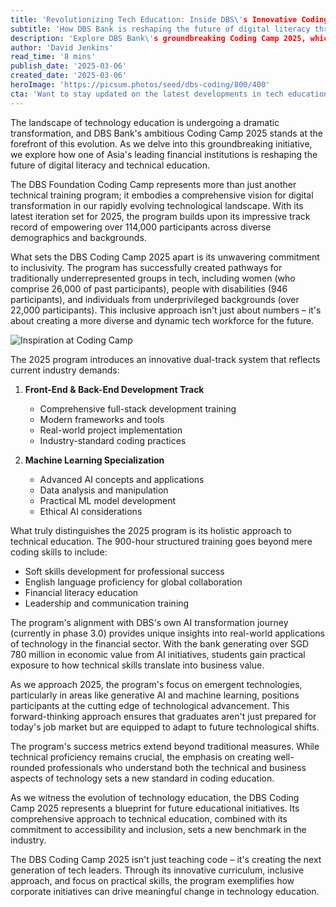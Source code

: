 ```yaml
---
title: 'Revolutionizing Tech Education: Inside DBS\'s Innovative Coding Camp 2025'
subtitle: 'How DBS Bank is reshaping the future of digital literacy through its groundbreaking coding initiative'
description: 'Explore DBS Bank\'s groundbreaking Coding Camp 2025, which is transforming tech education with its dual-track system, commitment to inclusivity, and holistic approach to skills development. Discover how this initiative is empowering a new generation of tech leaders and driving digital transformation.'
author: 'David Jenkins'
read_time: '8 mins'
publish_date: '2025-03-06'
created_date: '2025-03-06'
heroImage: 'https://picsum.photos/seed/dbs-coding/800/400'
cta: 'Want to stay updated on the latest developments in tech education and innovation? Follow us on LinkedIn for exclusive insights and industry analysis.'
---
```


The landscape of technology education is undergoing a dramatic transformation, and DBS Bank's ambitious Coding Camp 2025 stands at the forefront of this evolution. As we delve into this groundbreaking initiative, we explore how one of Asia's leading financial institutions is reshaping the future of digital literacy and technical education.

The DBS Foundation Coding Camp represents more than just another technical training program; it embodies a comprehensive vision for digital transformation in our rapidly evolving technological landscape. With its latest iteration set for 2025, the program builds upon its impressive track record of empowering over 114,000 participants across diverse demographics and backgrounds.

What sets the DBS Coding Camp 2025 apart is its unwavering commitment to inclusivity. The program has successfully created pathways for traditionally underrepresented groups in tech, including women (who comprise 26,000 of past participants), people with disabilities (946 participants), and individuals from underprivileged backgrounds (over 22,000 participants). This inclusive approach isn't just about numbers – it's about creating a more diverse and dynamic tech workforce for the future.

![Inspiration at Coding Camp](https://picsum.photos/800/400)

The 2025 program introduces an innovative dual-track system that reflects current industry demands:

1. **Front-End & Back-End Development Track**
   - Comprehensive full-stack development training
   - Modern frameworks and tools
   - Real-world project implementation
   - Industry-standard coding practices

2. **Machine Learning Specialization**
   - Advanced AI concepts and applications
   - Data analysis and manipulation
   - Practical ML model development
   - Ethical AI considerations

What truly distinguishes the 2025 program is its holistic approach to technical education. The 900-hour structured training goes beyond mere coding skills to include:

- Soft skills development for professional success
- English language proficiency for global collaboration
- Financial literacy education
- Leadership and communication training

The program's alignment with DBS's own AI transformation journey (currently in phase 3.0) provides unique insights into real-world applications of technology in the financial sector. With the bank generating over SGD 780 million in economic value from AI initiatives, students gain practical exposure to how technical skills translate into business value.

As we approach 2025, the program's focus on emergent technologies, particularly in areas like generative AI and machine learning, positions participants at the cutting edge of technological advancement. This forward-thinking approach ensures that graduates aren't just prepared for today's job market but are equipped to adapt to future technological shifts.

The program's success metrics extend beyond traditional measures. While technical proficiency remains crucial, the emphasis on creating well-rounded professionals who understand both the technical and business aspects of technology sets a new standard in coding education.

As we witness the evolution of technology education, the DBS Coding Camp 2025 represents a blueprint for future educational initiatives. Its comprehensive approach to technical education, combined with its commitment to accessibility and inclusion, sets a new benchmark in the industry.

The DBS Coding Camp 2025 isn't just teaching code – it's creating the next generation of tech leaders. Through its innovative curriculum, inclusive approach, and focus on practical skills, the program exemplifies how corporate initiatives can drive meaningful change in technology education.